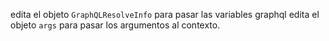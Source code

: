 edita el objeto `GraphQLResolveInfo` para pasar las variables graphql
edita el objeto `args` para pasar los argumentos al contexto.
